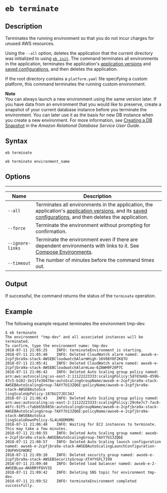 # `eb terminate`<a name="eb3-terminate"></a>

## Description<a name="eb3-terminatedescription"></a>

Terminates the running environment so that you do not incur charges for unused AWS resources\.

Using the `--all` option, deletes the application that the current directory was initialized to using [`eb init`](eb3-init.md)\. The command terminates all environments in the application, terminates the application's [application versions](applications-versions.md) and [saved configurations](environment-configuration-savedconfig.md), and then deletes the application\.

If the root directory contains a `platform.yaml` file specifying a custom platform, this command terminates the running custom environment\.

**Note**  
You can always launch a new environment using the same version later\. If you have data from an environment that you would like to preserve, create a snapshot of your current database instance before you terminate the environment\. You can later use it as the basis for new DB instance when you create a new environment\. For more information, see [Creating a DB Snapshot](http://docs.aws.amazon.com/AmazonRDS/latest/UserGuide/USER_CreateSnapshot.html) in the *Amazon Relational Database Service User Guide*\.

## Syntax<a name="eb3-terminatesyntax"></a>

 `eb terminate` 

 `eb terminate environment_name` 

## Options<a name="eb3-terminateoptions"></a>


****  

|  Name  |  Description  | 
| --- | --- | 
|  `--all`  |  Terminates all environments in the application, the application's [application versions](applications-versions.md), and its [saved configurations](environment-configuration-savedconfig.md), and then deletes the application\.  | 
|  `--force`  |  Terminate the environment without prompting for confirmation\.  | 
|  `--ignore-links`  |  Terminate the environment even if there are dependent environments with links to it\. See [Compose Environments](ebcli-compose.md)\.  | 
|  `--timeout`  |  The number of minutes before the command times out\.  | 

## Output<a name="eb3-terminateoutput"></a>

If successful, the command returns the status of the `terminate` operation\.

## Example<a name="eb3-terminateexample"></a>

The following example request terminates the environment tmp\-dev\.

```
$ eb terminate
The environment "tmp-dev" and all associated instances will be terminated.
To confirm, type the environment name: tmp-dev
2018-07-11 21:05:25    INFO: terminateEnvironment is starting.
2018-07-11 21:05:40    INFO: Deleted CloudWatch alarm named: awseb-e-2cpfjbra9a-stack-AWSEBCloudwatchAlarmHigh-16V08YOF2KQ7U
2018-07-11 21:05:41    INFO: Deleted CloudWatch alarm named: awseb-e-2cpfjbra9a-stack-AWSEBCloudwatchAlarmLow-6ZAWH9F20P7C
2018-07-11 21:06:42    INFO: Deleted Auto Scaling group policy named: arn:aws:autoscaling:us-east-2:11122223333:scalingPolicy:5d7d3e6b-d59b-47c5-b102-3e11fe3047be:autoScalingGroupName/awseb-e-2cpfjbra9a-stack-AWSEBAutoScalingGroup-7AXY7U13ZQ6E:policyName/awseb-e-2cpfjbra9a-stack-AWSEBAutoSca
lingScaleUpPolicy-1876U27JEC34J
2018-07-11 21:06:43    INFO: Deleted Auto Scaling group policy named: arn:aws:autoscaling:us-east-2:11122223333:scalingPolicy:29c6e7c7-7ac8-46fc-91f5-cfabb65b985b:autoScalingGroupName/awseb-e-2cpfjbra9a-stack-AWSEBAutoScalingGroup-7AXY7U13ZQ6E:policyName/awseb-e-2cpfjbra9a-stack-AWSEBAutoSca
lingScaleDownPolicy-SL4LHODMOMU
2018-07-11 21:06:48    INFO: Waiting for EC2 instances to terminate. This may take a few minutes.
2018-07-11 21:08:55    INFO: Deleted Auto Scaling group named: awseb-e-2cpfjbra9a-stack-AWSEBAutoScalingGroup-7AXY7U13ZQ6E
2018-07-11 21:08:57    INFO: Deleted Auto Scaling launch configuration named: awseb-e-2cpfjbra9a-stack-AWSEBAutoScalingLaunchConfiguration-19UFHYGYWORZ
2018-07-11 21:09:10    INFO: Deleted security group named: awseb-e-2cpfjbra9a-stack-AWSEBSecurityGroup-XT4YYGFL7I99
2018-07-11 21:09:40    INFO: Deleted load balancer named: awseb-e-2-AWSEBLoa-AK6RRYFQVV3S
2018-07-11 21:09:42    INFO: Deleting SNS topic for environment tmp-dev.
2018-07-11 21:09:52    INFO: terminateEnvironment completed successfully.
```